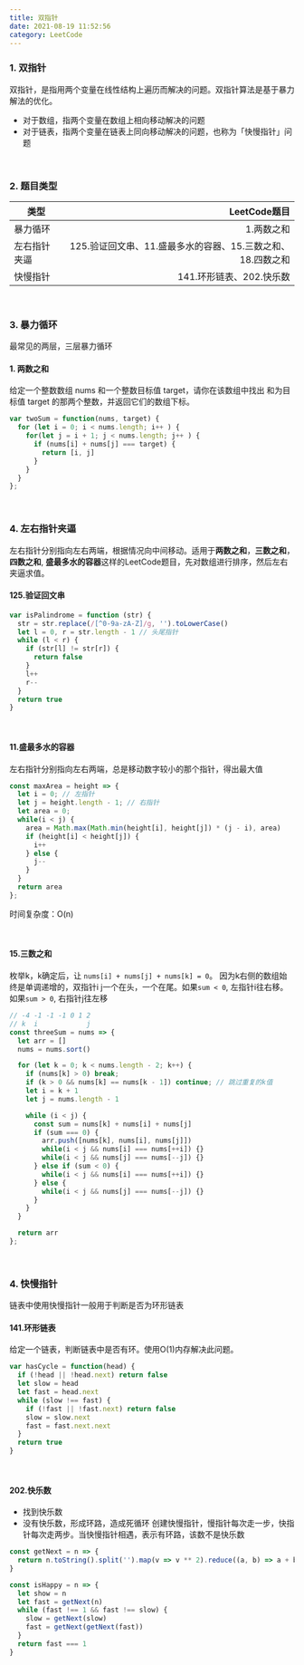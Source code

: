 ```yaml
---
title: 双指针
date: 2021-08-19 11:52:56
category: LeetCode
---
```

### 1. 双指针
双指针，是指用两个变量在线性结构上遍历而解决的问题。双指针算法是基于暴力解法的优化。
- 对于数组，指两个变量在数组上相向移动解决的问题
- 对于链表，指两个变量在链表上同向移动解决的问题，也称为「快慢指针」问题

<br/>

### 2. 题目类型
类型 | LeetCode题目
---|---:
暴力循环     | 1.两数之和
左右指针夹逼   | 125.验证回文串、11.盛最多水的容器、15.三数之和、 18.四数之和
快慢指针      | 141.环形链表、202.快乐数


<br/>

### 3. 暴力循环
最常见的两层，三层暴力循环

#### 1. 两数之和
给定一个整数数组 nums 和一个整数目标值 target，请你在该数组中找出 和为目标值 target 的那两个整数，并返回它们的数组下标。
```js
var twoSum = function(nums, target) {
  for (let i = 0; i < nums.length; i++ ) {
    for(let j = i + 1; j < nums.length; j++ ) {
      if (nums[i] + nums[j] === target) {
        return [i, j]
      }
    }
  }
};
```

<br/>

### 4. 左右指针夹逼
左右指针分别指向左右两端，根据情况向中间移动。适用于**两数之和**，**三数之和**，**四数之和**, **盛最多水的容器**这样的LeetCode题目，先对数组进行排序，然后左右夹逼求值。

#### 125.验证回文串
```js
var isPalindrome = function (str) {
  str = str.replace(/[^0-9a-zA-Z]/g, '').toLowerCase()
  let l = 0, r = str.length - 1 // 头尾指针
  while (l < r) { 
    if (str[l] != str[r]) {
      return false
    }
    l++
    r--
  }
  return true
}
```

<br/>

#### 11.盛最多水的容器
左右指针分别指向左右两端，总是移动数字较小的那个指针，得出最大值
```js
const maxArea = height => {
  let i = 0; // 左指针
  let j = height.length - 1; // 右指针
  let area = 0;
  while(i < j) {
    area = Math.max(Math.min(height[i], height[j]) * (j - i), area)
    if (height[i] < height[j]) {
      i++
    } else {
      j--
    }
  }
  return area
};
```
时间复杂度：O(n)

<br/>

#### 15.三数之和
枚举k，k确定后，让 `nums[i] + nums[j] + nums[k] = 0`。
因为k右侧的数组始终是单调递增的，双指针i j一个在头，一个在尾。如果`sum < 0`, 左指针i往右移。如果`sum > 0`, 右指针j往左移
```js
// -4 -1 -1 -1 0 1 2
// k  i            j
const threeSum = nums => {
  let arr = []
  nums = nums.sort()

  for (let k = 0; k < nums.length - 2; k++) {
    if (nums[k] > 0) break;
    if (k > 0 && nums[k] == nums[k - 1]) continue; // 跳过重复的k值
    let i = k + 1
    let j = nums.length - 1

    while (i < j) {
      const sum = nums[k] + nums[i] + nums[j]
      if (sum === 0) {
        arr.push([nums[k], nums[i], nums[j]])
        while(i < j && nums[i] === nums[++i]) {}
        while(i < j && nums[j] === nums[--j]) {}
      } else if (sum < 0) {
        while(i < j && nums[i] === nums[++i]) {}
      } else {
        while(i < j && nums[j] === nums[--j]) {}
      }
    }
  }

  return arr
};
```

<br/>

### 4. 快慢指针
链表中使用快慢指针一般用于判断是否为环形链表

#### 141.环形链表
给定一个链表，判断链表中是否有环。使用O(1)内存解决此问题。
```js
var hasCycle = function(head) {
  if (!head || !head.next) return false
  let slow = head
  let fast = head.next
  while (slow !== fast) {
    if (!fast || !fast.next) return false
    slow = slow.next
    fast = fast.next.next
  }
  return true
}
```

<br/>

#### 202.快乐数
- 找到快乐数
- 没有快乐数，形成环路，造成死循环
创建快慢指针，慢指针每次走一步，快指针每次走两步。当快慢指针相遇，表示有环路，该数不是快乐数
```js
const getNext = n => {
  return n.toString().split('').map(v => v ** 2).reduce((a, b) => a + b)
}

const isHappy = n => {
  let show = n
  let fast = getNext(n)
  while (fast !== 1 && fast !== slow) {
    slow = getNext(slow)
    fast = getNext(getNext(fast))
  }
  return fast === 1
}
```